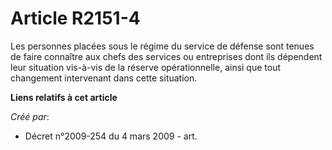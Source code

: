 # Article R2151-4

Les personnes placées sous le régime du service de défense sont tenues de faire connaître aux chefs des services ou
entreprises dont ils dépendent leur situation vis-à-vis de la réserve opérationnelle, ainsi que tout changement intervenant
dans cette situation.

**Liens relatifs à cet article**

_Créé par_:

  - Décret n°2009-254 du 4 mars 2009 - art.
